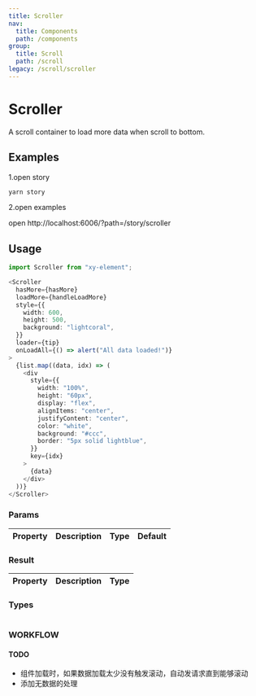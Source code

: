 ```yaml
---
title: Scroller
nav:
  title: Components
  path: /components
group:
  title: Scroll
  path: /scroll
legacy: /scroll/scroller
---
```


# Scroller

A scroll container to load more data when scroll to bottom.

## Examples
1.open story

```bash
yarn story
```
2.open examples

open http://localhost:6006/?path=/story/scroller

## Usage

```ts
import Scroller from "xy-element";

<Scroller
  hasMore={hasMore}
  loadMore={handleLoadMore}
  style={{
    width: 600,
    height: 500,
    background: "lightcoral",
  }}
  loader={tip}
  onLoadAll={() => alert("All data loaded!")}
>
  {list.map((data, idx) => (
    <div
      style={{
        width: "100%",
        height: "60px",
        display: "flex",
        alignItems: "center",
        justifyContent: "center",
        color: "white",
        background: "#ccc",
        border: "5px solid lightblue",
      }}
      key={idx}
    >
      {data}
    </div>
  ))}
</Scroller>
```

### Params

| Property | Description | Type | Default |
| -------- | ----------- | ---- | ------- |

### Result

| Property | Description | Type |
| -------- | ----------- | ---- |

### Types

```ts

```

### WORKFLOW

#### TODO 

- 组件加载时，如果数据加载太少没有触发滚动，自动发请求直到能够滚动
- 添加无数据的处理
